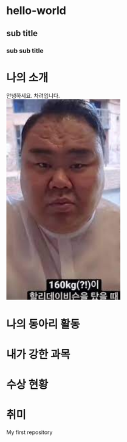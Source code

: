 # hello-world
## sub title
### sub sub title

# 나의 소개
안녕하세요. 차려입니다. <br>
<img src="1.jpg" width="300" heigth="300"/> <br>
# 나의 동아리 활동

# 내가 강한 과목

# 수상 현황

# 취미 

My first repository
